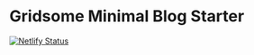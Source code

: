# Gridsome Minimal Blog Starter

[![Netlify Status](https://api.netlify.com/api/v1/badges/8d21dcd4-0de7-4d58-9cca-016dfef233fa/deploy-status)](https://app.netlify.com/sites/goofy-jennings-c499aa/deploys)